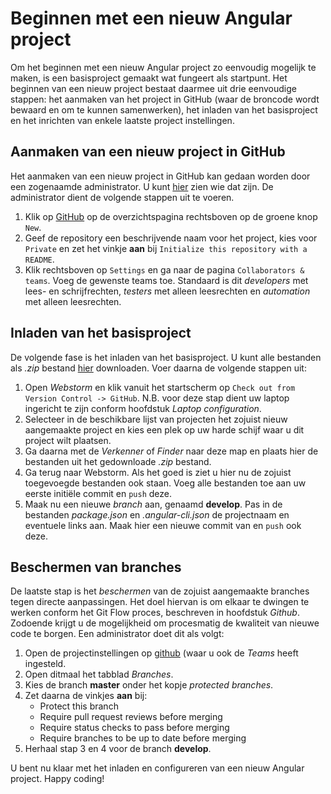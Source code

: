 # Beginnen met een nieuw Angular project
Om het beginnen met een nieuw Angular project zo eenvoudig mogelijk te maken, is een basisproject gemaakt wat fungeert als startpunt. Het beginnen van een nieuw project bestaat daarmee uit drie eenvoudige stappen: het aanmaken van het project in GitHub (waar de broncode wordt bewaard en om te kunnen samenwerken), het inladen van het basisproject en het inrichten van enkele laatste project instellingen.

## Aanmaken van een nieuw project in GitHub
Het aanmaken van een nieuw project in GitHub kan gedaan worden door een zogenaamde administrator. U kunt [hier](https://github.com/orgs/virecare/people?utf8=%E2%9C%93&query=%20role%3Aowner) zien wie dat zijn. De administrator dient de volgende stappen uit te voeren.

1. Klik op [GitHub](https://www.github.com/virecare) op de overzichtspagina rechtsboven op de groene knop `New`.
2. Geef de repository een beschrijvende naam voor het project, kies voor `Private` en zet het vinkje **aan** bij `Initialize this repository with a README`.
3. Klik rechtsboven op `Settings` en ga naar de pagina `Collaborators & teams`. Voeg de gewenste teams toe. Standaard is dit *developers* met lees- en schrijfrechten, *testers* met alleen leesrechten en *automation* met alleen leesrechten.

## Inladen van het basisproject
De volgende fase is het inladen van het basisproject. U kunt alle bestanden als *.zip* bestand [hier](https://www.github.com/virecare/seed) downloaden. Voer daarna de volgende stappen uit:

1. Open *Webstorm* en klik vanuit het startscherm op `Check out from Version Control -> GitHub`. N.B. voor deze stap dient uw laptop ingericht te zijn conform hoofdstuk *Laptop configuration*.
2. Selecteer in de beschikbare lijst van projecten het zojuist nieuw aangemaakte project en kies een plek op uw harde schijf waar u dit project wilt plaatsen.
3. Ga daarna met de *Verkenner* of *Finder* naar deze map en plaats hier de bestanden uit het gedownloade *.zip* bestand.
4. Ga terug naar Webstorm. Als het goed is ziet u hier nu de zojuist toegevoegde bestanden ook staan. Voeg alle bestanden toe aan uw eerste initiële commit en `push` deze.
5. Maak nu een nieuwe *branch* aan, genaamd **develop**. Pas in de bestanden *package.json* en *.angular-cli.json* de projectnaam en eventuele links aan. Maak hier een nieuwe commit van en `push` ook deze.

## Beschermen van branches 
De laatste stap is het *beschermen* van de zojuist aangemaakte branches tegen directe aanpassingen. Het doel hiervan is om elkaar te dwingen te werken conform het Git Flow proces, beschreven in hoofdstuk *Github*. Zodoende krijgt u de mogelijkheid om procesmatig de kwaliteit van nieuwe code te borgen. Een administrator doet dit als volgt:

1. Open de projectinstellingen op [github](www.github.com) (waar u ook de *Teams* heeft ingesteld.
2. Open ditmaal het tabblad *Branches*.
3. Kies de branch **master** onder het kopje *protected branches*.
4. Zet daarna de vinkjes **aan** bij:
    - Protect this branch
    - Require pull request reviews before merging
    - Require status checks to pass before merging
    - Require branches to be up to date before merging
5. Herhaal stap 3 en 4 voor de branch **develop**.

U bent nu klaar met het inladen en configureren van een nieuw Angular project. Happy coding!